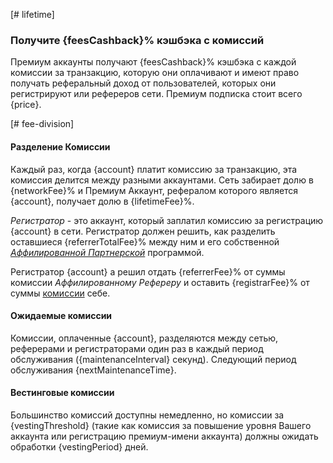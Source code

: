 [# lifetime]
### Получите {feesCashback}% кэшбэка с комиссий

Премиум аккаунты получают {feesCashback}% кэшбэка с каждой комиссии за транзакцию, которую они оплачивают и имеют право получать реферальный доход от пользователей, которых они регистрируют или рефереров сети. Премиум подписка стоит всего {price}.

[# fee-division]
#### Разделение Комиссии

Каждый раз, когда {account} платит комиссию за транзакцию, эта комиссия делится между разными аккаунтами. Сеть забирает долю в {networkFee}% и Премиум Аккаунт, рефералом которого является {account}, получает долю в {lifetimeFee}%.

*Регистратор* - это аккаунт, который заплатил комиссию за регистрацию {account} в сети. Регистратор должен решить, как разделить оставшиеся {referrerTotalFee}% между ним и его собственной *[Аффилированной Партнерской](https://how.localcoin.is/en/latest/user_guide/accounts/referral.html)* программой.

Регистратор {account} а решил отдать {referrerFee}% от суммы комиссии *Аффилированному Рефереру* и оставить {registrarFee}% от суммы [комиссии](/explorer/fees) себе.


#### Ожидаемые комиссии

Комиссии, оплаченные {account}, разделяются между сетью, реферерами и регистраторами один раз в каждый период обслуживания ({maintenanceInterval} секунд). Следующий период обслуживания {nextMaintenanceTime}.

#### Вестинговые комиссии

Большинство комиссий доступны немедленно, но комиссии за {vestingThreshold} (такие как комиссия за повышение уровня Вашего аккаунта или регистрацию премиум-имени аккаунта) должны ожидать обработки {vestingPeriod} дней.
